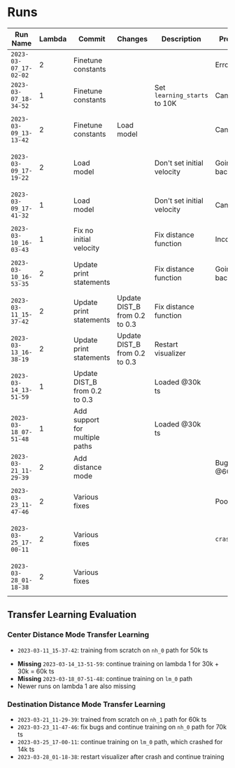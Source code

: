 # Runs

| Run Name              | Lambda | Commit                         | Changes                       | Description                  | Problems        | Run Args                                                                        |
| --------------------- | ------ | ------------------------------ | ----------------------------- | ---------------------------- | --------------- | ------------------------------------------------------------------------------- |
| `2023-03-07_17-02-02` | 2      | Finetune constants             |                               |                              | Errored out     | `-a ppo -p nh_0 -d center`                                                      |
| `2023-03-07_18-34-52` | 1      | Finetune constants             |                               | Set `learning_starts` to 10K | Can't turn      | `-a dqn -p nh_0 -d center`                                                      |
| `2023-03-09_13-13-42` | 2      | Finetune constants             | Load model                    |                              | Can't turn      | `-a ppo -p nh_0 -d center -l drone_out/eval/2023-03-07_17-02-02/best_model.zip` |
| `2023-03-09_17-19-22` | 2      | Load model                     |                               | Don't set initial velocity   | Going backwards | `-a ppo -p nh_0 -d center -l drone_out/eval/2023-03-07_17-02-02/best_model.zip` |
| `2023-03-09_17-41-32` | 1      | Load model                     |                               | Don't set initial velocity   | Can't turn      | `-a dqn -p nh_0 -d center -l drone_out/eval/2023-03-07_18-34-52/best_model.zip` |
| `2023-03-10_16-03-43` | 1      | Fix no initial velocity        |                               | Fix distance function        | Inconsistent    | `-a dqn -p nh_0 -d center`                                                      |
| `2023-03-10_16-53-35` | 2      | Update print statements        |                               | Fix distance function        | Going backwards | `-a ppo -p nh_0 -d center -l drone_out/eval/2023-03-09_17-19-22/best_model.zip` |
| `2023-03-11_15-37-42` | 2      | Update print statements        | Update DIST_B from 0.2 to 0.3 | Fix distance function        |                 | `-a ppo -p nh_0 -d center`                                                      |
| `2023-03-13_16-38-19` | 2      | Update print statements        | Update DIST_B from 0.2 to 0.3 | Restart visualizer           |                 | `-a ppo -p nh_0 -d center -l drone_out/eval/2023-03-11_15-37-42/best_model.zip` |
| `2023-03-14_13-51-59` | 1      | Update DIST_B from 0.2 to 0.3  |                               | Loaded @30k ts               |                 | `-a ppo -p nh_0 -d center -l drone_out/eval/2023-03-13_16-38-19/best_model.zip` |
| `2023-03-18_07-51-48` | 1      | Add support for multiple paths |                               | Loaded @30k ts               |                 | `-a ppo -p lm_0 -d center -l drone_out/eval/2023-03-14_13-51-59/best_model.zip` |
| `2023-03-21_11-29-39` | 2      | Add distance mode              |                               |                              | Bug fix @60k ts | `-a ppo -p nh_1 -d dest`                                                        |
| `2023-03-23_11-47-46` | 2      | Various fixes                  |                               |                              | Poor perf.      | `-a ppo -p nh_0 -d dest -l drone_out/eval/2023-03-21_11-29-39/best_model.zip`   |
| `2023-03-25_17-00-11` | 2      | Various fixes                  |                               |                              | `crash.log`     | `-a ppo -p lm_0 -d dest -l drone_out/eval/2023-03-23_11-47-46/best_model.zip`   |
| `2023-03-28_01-18-38` | 2      | Various fixes                  |                               |                              |                 | `-a ppo -p lm_0 -d dest -l drone_out/eval/2023-03-25_17-00-11/best_model.zip`   |

## Transfer Learning Evaluation

### Center Distance Mode Transfer Learning

- `2023-03-11_15-37-42`: training from scratch on `nh_0` path for 50k ts
<!-- - `2023-03-13_16-38-19`: restart visualizer to fix out-of-sync propellers and continue training for 250k ts
    - Can do straight line very well -->
- **Missing** `2023-03-14_13-51-59`: continue training on lambda 1 for 30k + 30k = 60k ts
- **Missing** `2023-03-18_07-51-48`: continue training on `lm_0` path
- Newer runs on lambda 1 are also missing

### Destination Distance Mode Transfer Learning

- `2023-03-21_11-29-39`: trained from scratch on `nh_1` path for 60k ts
- `2023-03-23_11-47-46`: fix bugs and continue training on `nh_0` path for 70k ts
- `2023-03-25_17-00-11`: continue training on `lm_0` path, which crashed for 14k ts
- `2023-03-28_01-18-38`: restart visualizer after crash and continue training
